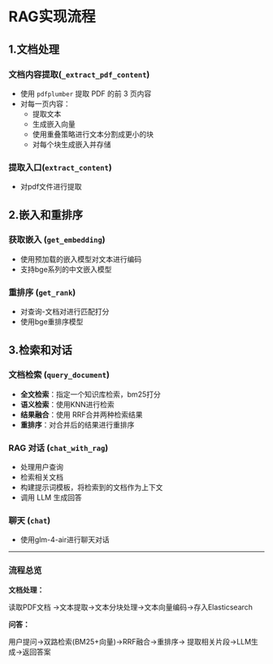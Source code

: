 # RAG实现流程

## 1.文档处理

### 文档内容提取(`_extract_pdf_content`)

- 使用 `pdfplumber` 提取 PDF 的前 3 页内容
- 对每一页内容：
  - 提取文本
  - 生成嵌入向量
  - 使用重叠策略进行文本分割成更小的块
  - 对每个块生成嵌入并存储

### 提取入口(`extract_content`)

- 对pdf文件进行提取

## 2.嵌入和重排序

### 获取嵌入 (`get_embedding`)

- 使用预加载的嵌入模型对文本进行编码
- 支持bge系列的中文嵌入模型

### 重排序 (`get_rank`)

- 对查询-文档对进行匹配打分
- 使用bge重排序模型

## 3.检索和对话

### 文档检索 (`query_document`)

- **全文检索**：指定一个知识库检索，bm25打分
- **语义检索**：使用KNN进行检索
- **结果融合**：使用 RRF合并两种检索结果
- **重排序**：对合并后的结果进行重排序

### RAG 对话 (`chat_with_rag`)

- 处理用户查询
- 检索相关文档
- 构建提示词模板，将检索到的文档作为上下文
- 调用 LLM 生成回答

### 聊天 (`chat`)

- 使用glm-4-air进行聊天对话

---

### 流程总览

**文档处理：**

读取PDF文档 →文本提取→文本分块处理→文本向量编码→存入Elasticsearch

**问答：**

用户提问→双路检索(BM25+向量)→RRF融合→重排序→ 提取相关片段→LLM生成→返回答案

